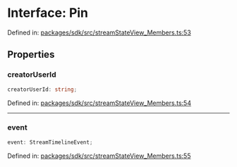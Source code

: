 # Interface: Pin

Defined in: [packages/sdk/src/streamStateView\_Members.ts:53](https://github.com/towns-protocol/towns/blob/0db1fd0ac7258e8db8cedfb6183e8eade8284fa1/packages/sdk/src/streamStateView_Members.ts#L53)

## Properties

### creatorUserId

```ts
creatorUserId: string;
```

Defined in: [packages/sdk/src/streamStateView\_Members.ts:54](https://github.com/towns-protocol/towns/blob/0db1fd0ac7258e8db8cedfb6183e8eade8284fa1/packages/sdk/src/streamStateView_Members.ts#L54)

***

### event

```ts
event: StreamTimelineEvent;
```

Defined in: [packages/sdk/src/streamStateView\_Members.ts:55](https://github.com/towns-protocol/towns/blob/0db1fd0ac7258e8db8cedfb6183e8eade8284fa1/packages/sdk/src/streamStateView_Members.ts#L55)
